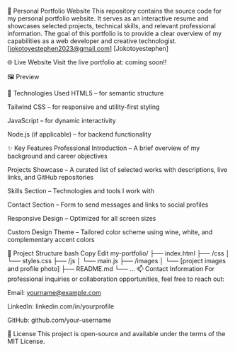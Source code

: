 💼 Personal Portfolio Website
This repository contains the source code for my personal portfolio website. It serves as an interactive resume and showcases selected projects, technical skills, and relevant professional information. The goal of this portfolio is to provide a clear overview of my capabilities as a web developer and creative technologist.
[jokotoyestephen2023@gmail.com]
[Jokotoyestephen]

🌐 Live Website
Visit the live portfolio at:
coming soon!!

🖼 Preview

🔧 Technologies Used
HTML5 – for semantic structure

Tailwind CSS – for responsive and utility-first styling

JavaScript – for dynamic interactivity

Node.js (if applicable) – for backend functionality

✨ Key Features
Professional Introduction – A brief overview of my background and career objectives

Projects Showcase – A curated list of selected works with descriptions, live links, and GitHub repositories

Skills Section – Technologies and tools I work with

Contact Section – Form to send messages and links to social profiles

Responsive Design – Optimized for all screen sizes

Custom Design Theme – Tailored color scheme using wine, white, and complementary accent colors

📁 Project Structure
bash
Copy
Edit
my-portfolio/
├── index.html
├── /css
│   └── styles.css
├── /js
│   └── main.js
├── /images
│   └── [project images and profile photo]
├── README.md
└── ...
📫 Contact Information
For professional inquiries or collaboration opportunities, feel free to reach out:

Email: yourname@example.com

LinkedIn: linkedin.com/in/yourprofile

GitHub: github.com/your-username

📄 License
This project is open-source and available under the terms of the MIT License.
